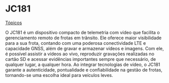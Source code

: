 # JC181

[Tópicos](JC181%20138cce9d316d802293e7fe639a4bafdb/To%CC%81picos%20138cce9d316d81a6a59ae656bfd086ea.csv)

O JC181 é um dispositivo compacto de telemetria com vídeo que facilita o gerenciamento remoto de frotas em trânsito. Ele oferece maior visibilidade para a sua frota, contando com uma poderosa conectividade LTE e capacidade GNSS, além de gravar e armazenar vídeos e imagens. Com ele, é possível assistir a vídeos ao vivo, reproduzir gravações realizadas no cartão SD e acessar evidências importantes sempre que necessário, de qualquer lugar, a qualquer hora. Ao integrar tecnologias de vídeo, o JC181 garante a autenticidade, pontualidade e confiabilidade na gestão de frotas, tornando-se uma escolha ideal para veículos leves.